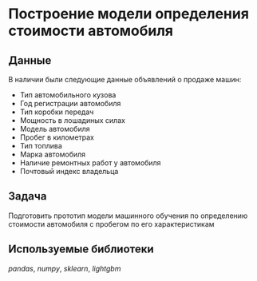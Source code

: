 # Построение модели определения стоимости автомобиля 


## Данные

В наличии были следующие данные объявлений о продаже машин:
- Тип автомобильного кузова
- Год регистрации автомобиля
- Тип коробки передач
- Мощность в лошадиных силах
- Модель автомобиля
- Пробег в километрах
- Тип топлива
- Марка автомобиля
- Наличие ремонтных работ у автомобиля
- Почтовый индекс владельца

## Задача

Подготовить прототип модели машинного обучения по определению стоимости автомобиля с пробегом по его характеристикам

## Используемые библиотеки
*pandas*, *numpy*, *sklearn*, *lightgbm*
